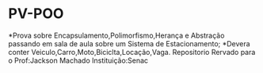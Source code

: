 # PV-POO
*Prova sobre Encapsulamento,Polimorfismo,Herança e Abstração passando em sala de aula sobre um Sistema de Estacionamento;
*Devera conter Veiculo,Carro,Moto,Biciclta,Locação,Vaga. 
Repositorio Rervado para o Prof:Jackson Machado
Instituição:Senac
